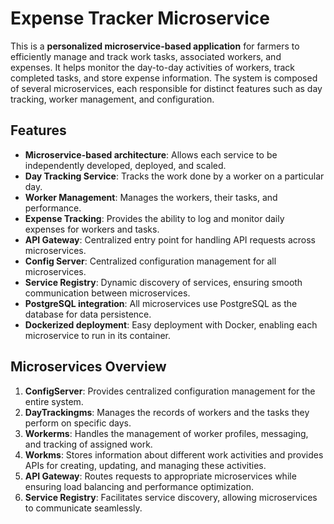 # Expense Tracker Microservice

This is a **personalized microservice-based application** for farmers to efficiently manage and track work tasks, associated workers, and expenses. It helps monitor the day-to-day activities of workers, track completed tasks, and store expense information. The system is composed of several microservices, each responsible for distinct features such as day tracking, worker management, and configuration.

## Features

- **Microservice-based architecture**: Allows each service to be independently developed, deployed, and scaled.
- **Day Tracking Service**: Tracks the work done by a worker on a particular day.
- **Worker Management**: Manages the workers, their tasks, and performance.
- **Expense Tracking**: Provides the ability to log and monitor daily expenses for workers and tasks.
- **API Gateway**: Centralized entry point for handling API requests across microservices.
- **Config Server**: Centralized configuration management for all microservices.
- **Service Registry**: Dynamic discovery of services, ensuring smooth communication between microservices.
- **PostgreSQL integration**: All microservices use PostgreSQL as the database for data persistence.
- **Dockerized deployment**: Easy deployment with Docker, enabling each microservice to run in its container.

## Microservices Overview

1. **ConfigServer**: Provides centralized configuration management for the entire system.
2. **DayTrackingms**: Manages the records of workers and the tasks they perform on specific days.
3. **Workerms**: Handles the management of worker profiles, messaging, and tracking of assigned work.
4. **Workms**: Stores information about different work activities and provides APIs for creating, updating, and managing these activities.
5. **API Gateway**: Routes requests to appropriate microservices while ensuring load balancing and performance optimization.
6. **Service Registry**: Facilitates service discovery, allowing microservices to communicate seamlessly.
